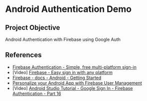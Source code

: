 # Android Authentication Demo

## Project Objective
Android Authentication with Firebase using Google Auth

## References
* [Firebase Authentication - Simple, free multi-platform sign-in](https://firebase.google.com/products/auth/)
* [Video] [Firebase - Easy sign in with any platform](https://youtu.be/8sGY55yxicA)
* [Firebase - docs - Android - Getting Started](https://firebase.google.com/docs/auth/android/start/)
* [Personalize your Android App with Firebase User Management](https://codelabs.developers.google.com/codelabs/firebase-auth-android/index.html?index=..%2F..%2Findex#0)
* [Video] [Android Studio Tutorial - Google Sign In - Firebase Authentication - Part 16](https://www.youtube.com/watch?v=-ywVw2O1pP8)
